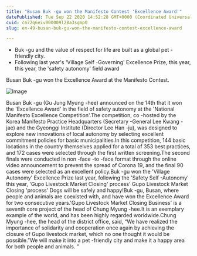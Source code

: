 ```yaml
---
title: "Busan Buk -gu won the Manifesto Contest 'Excellence Award'"
datePublished: Tue Sep 22 2020 14:52:28 GMT+0000 (Coordinated Universal Time)
cuid: cm72q6eiv000009l28a3sgmp0
slug: en-49-busan-buk-gu-won-the-manifesto-contest-excellence-award

---
```



- Buk -gu and the value of respect for life are built as a global pet -friendly city.
- Following last year's 'Village Self -Governing' Excellence Prize, this year, this year, the 'safety autonomy' field award

Busan Buk -gu won the Excellence Award at the Manifesto Contest.

![Image](https://cdn.hashnode.com/res/hashnode/image/upload/v1739413984818/d5099127-6a5c-4875-b34c-147e7c3fae1b.png)

Busan Buk -gu (Gu Jung Myung -hee) announced on the 14th that it won the 'Excellence Award' in the field of safety autonomy at the 'National Manifesto Excellence Competition'.The competition, co -hosted by the Korea Manifesto Practice Headquarters (Secretary -General Lee Kwang -jae) and the Gyeonggi Institute (Director Lee Han -ju), was designed to explore new innovations of local autonomy by selecting excellent commitment policies for basic municipalities.In this competition, 144 basic locations in the country themselves applied for a total of 353 best practices, and 172 cases were selected through the first written screening.The second finals were conducted in non -face -to -face format through the online video announcement to prevent the spread of Corona 19, and the final 90 cases were selected as an excellent policy.Buk -gu won the 'Village Autonomy' Excellence Prize last year, following the 'Safety Self -Autonomy' this year, 'Gupo Livestock Market Closing' process' Gupo Livestock Market Closing 'process' Dogs will be safely and happy!Buk -gu, Busan, where people and animals are coexisted with, and have won the Excellence Award for two consecutive years.'Gupo Livestock Market Closing Business' is a seventh core project of the head of Chung Myung -hee.It is an exemplary example of the world, and has been highly regarded worldwide.Chung Myung -hee, the head of the district office, said, “We have realized the importance of solidarity and cooperation once again by achieving the closure of Gupo livestock market, which no one thought it would be possible.”We will make it into a pet -friendly city and make it a happy area for both people and animals. ”